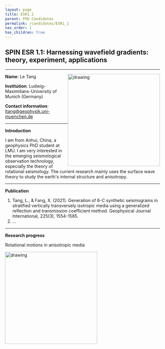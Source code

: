 ```yaml
---
layout: page
title: ESR1.1
parent: PhD Candidates
permalink: /candidates/ESR1_1
nav_order: 1
has_children: true
---
```


## SPIN ESR 1.1: Harnessing wavefield gradients: theory, experiment, applications
----

__Name__: Le Tang            <img src="/candidates/files/Le.jpg" alt="drawing" width="300" style="float:right"/>

__Institution__: Ludwig-Maximilians-University of Munich (Germany)

__Contact information__: ltang@geophysik.uni-muenchen.de

---
__Introduction__

I am from Anhui, China, a geophysics PhD student at LMU. I am very interested in the emerging seismological observation technology, especially the theory of rotational seismology. The current research mainly uses the surface wave theory to study the earth's internal structure and anisotropy.

---
__Publication__

1. Tang, L., & Fang, X. (2021). Generation of 6-C synthetic seismograms in stratified vertically transversely isotropic media using a generalized reflection and transmission coefficient method. Geophysical Journal International, 225(3), 1554-1585.
2. ...

---
__Research progress__

Rotational motions in anisotropic media

<img src="/candidates/files/Le1.jpg" alt="drawing" width="300" style="float:left"/>
